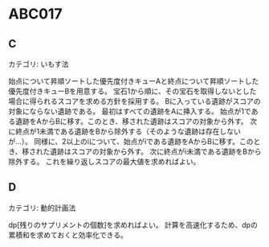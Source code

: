 # ABC017

## C
カテゴリ: いもす法

始点について昇順ソートした優先度付きキューAと終点について昇順ソートした優先度付きキューBを用意する。
宝石1から順に、その宝石を取得しないとした場合に得られるスコアを求める方針を採用する。
Bに入っている遺跡がスコアの対象にならない遺跡である。
最初はすべての遺跡をAに挿入する。
始点が1である遺跡をAからBに移す。このとき、移された遺跡はスコアの対象から外す。
次に終点が1未満である遺跡をBから除外する（そのような遺跡は存在しないが...）。
同様に、2以上のiについて、始点がiである遺跡をAからBに移す。このとき、移された遺跡はスコアの対象から外す。
次に終点がi未満である遺跡をBから除外する。
これを繰り返しスコアの最大値を求めればよい。

## D
カテゴリ: 動的計画法

dp[残りのサプリメントの個数]を求めればよい。
計算を高速化するため、dpの累積和を求めておくと効率化できる。
